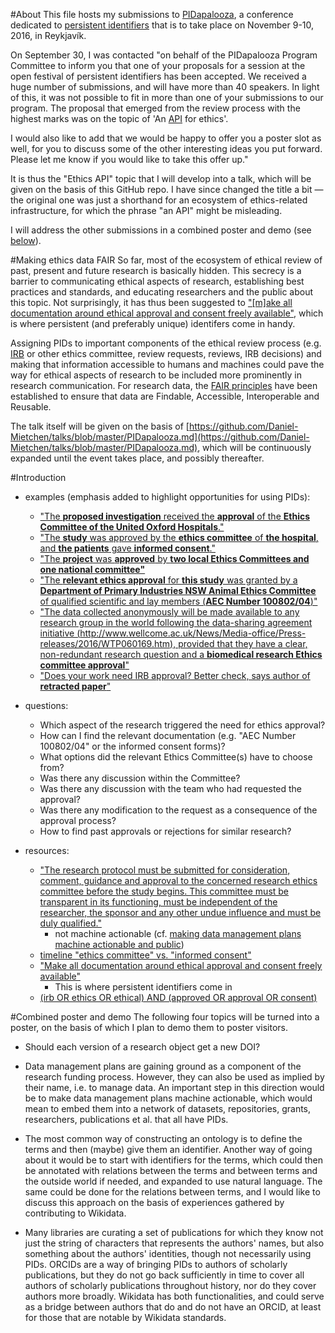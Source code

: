 #About
This file hosts my submissions to [PIDapalooza](http://pidapalooza.org/), a conference dedicated to [persistent identifiers](https://en.wikipedia.org/wiki/Persistent_identifier) that is to take place on November 9-10, 2016, in Reykjavík.

On September 30, I was contacted "on behalf of the PIDapalooza Program Committee to inform you that one of your proposals for a session at the open festival of persistent identifiers has been accepted. We received a huge number of submissions, and will have more than 40 speakers. In light of this, it was not possible to fit in more than one of your submissions to our program. The proposal that emerged from the review process with the highest marks was on the topic of 'An [API](https://en.wikipedia.org/wiki/Application_programming_interface) for ethics'.

I would also like to add that we would be happy to offer you a poster slot as well, for you to discuss some of the other interesting ideas you put forward. Please let me know if you would like to take this offer up."

It is thus the "Ethics API" topic that I will develop into a talk, which will be given on the basis of this GitHub repo. I have since changed the title a bit &mdash; the original one was just a shorthand for an ecosystem of ethics-related infrastructure, for which the phrase "an API" might be misleading.

I will address the other submissions in a combined poster and demo (see [below](https://github.com/Daniel-Mietchen/talks/blob/master/PIDapalooza.md#combined-poster-and-demo)).

#Making ethics data FAIR
So far, most of the ecosystem of ethical review of past, present and future research is basically hidden. This secrecy is a barrier to communicating ethical aspects of research, establishing best practices and standards, and educating researchers and the public about this topic. Not surprisingly, it has thus been suggested to ["[m]ake all documentation around ethical approval and consent freely available"](https://doi.org/10.1136/bmj.i4626), which is where persistent (and preferably unique) identifers come in handy.

Assigning PIDs to important components of the ethical review process (e.g. [IRB](https://en.wikipedia.org/wiki/Institutional_review_board) or other ethics committee, review requests, reviews, IRB decisions) and making that information accessible to humans and machines could pave the way for ethical aspects of research to be included more prominently in research communication. For research data, the [FAIR principles](http://dx.doi.org/10.1038/sdata.2016.18) have been established to ensure that data are Findable, Accessible, Interoperable and Reusable.

The talk itself will be given on the basis of [https://github.com/Daniel-Mietchen/talks/blob/master/PIDapalooza.md](https://github.com/Daniel-Mietchen/talks/blob/master/PIDapalooza.md), which will be continuously expanded until the event takes place, and possibly thereafter.

#Introduction
  - examples (emphasis added to highlight opportunities for using PIDs):
    - ["The **proposed investigation** received the **approval** of the **Ethics Committee of the United Oxford Hospitals**."](https://doi.org/10.1111/j.1365-2044.1971.tb04793.x)
    - ["The **study** was approved by the **ethics committee** of **the hospital**, and **the patients** gave **informed consent**."](https://doi.org/10.1056/NEJM199010113231505)
    - ["The **project** was **approved** by **two local Ethics Committees and one national committee"**](https://doi.org/10.1177/030006057300100505)
    - ["The **relevant ethics approval** for **this study** was granted by a **Department of Primary Industries NSW Animal Ethics Committee** of qualified scientific and lay members (**AEC Number 100802/04**)"](https://doi.org/10.1186/s40317-016-0107-6)
    - ["The data collected anonymously will be made available to any research group in the world following the data-sharing agreement initiative (http://www.wellcome.ac.uk/News/Media-office/Press-releases/2016/WTP060169.htm), provided that they have a clear, non-redundant research question and a **biomedical research Ethics committee approval**"](https://epgl.unige.ch/zika-in-pregnancy-registry/)
    - ["Does your work need IRB approval? Better check, says author of **retracted paper**"](http://retractionwatch.com/2016/09/30/does-your-work-need-irb-approval-better-check-says-author-of-retracted-paper/)

  - questions:
    - Which aspect of the research triggered the need for ethics approval?
    - How can I find the relevant documentation (e.g. "AEC Number 100802/04" or the informed consent forms)?
    - What options did the relevant Ethics Committee(s) have to choose from?
    - Was there any discussion within the Committee?
    - Was there any discussion with the team who had requested the approval?
    - Was there any modification to the request as a consequence of the approval process?
    - How to find past approvals or rejections for similar research?

  - resources:
    - ["The research protocol must be submitted for consideration, comment, guidance and approval to the concerned research ethics committee before the study begins. This committee must be transparent in its functioning, must be independent of the researcher, the sponsor and any other undue influence and must be duly qualified."](http://www.wma.net/en/30publications/10policies/b3/)
       - not machine actionable (cf. [making data management plans machine actionable and public](http://www.slideshare.net/StephanieSimms/making-dmps-actionable-and-public))
    - [timeline "ethics committee" vs. "informed consent"](https://books.google.com/ngrams/graph?content=%22ethics+committee%22%2C%22informed+consent%22&case_insensitive=on&year_start=1800&year_end=2000&corpus=15&smoothing=3&share=&direct_url=t4%3B%2C%22%20ethics%20committee%20%22%3B%2Cc0%3B%2Cs0%3B%3B%22%20Ethics%20Committee%20%22%3B%2Cc0%3B%3B%22%20ethics%20committee%20%22%3B%2Cc0%3B.t4%3B%2C%22%20informed%20consent%20%22%3B%2Cc0%3B%2Cs0%3B%3B%22%20informed%20consent%20%22%3B%2Cc0%3B%3B%22%20Informed%20Consent%20%22%3B%2Cc0%3B%3B%22%20Informed%20consent%20%22%3B%2Cc0%3B%3B%22%20INFORMED%20CONSENT%20%22%3B%2Cc0)
    - ["Make all documentation around ethical approval and consent freely available"](https://doi.org/10.1136/bmj.i4626)
       - This is where persistent identifiers come in
    - [(irb OR ethics OR ethical) AND (approved OR approval OR consent)](http://tweetedtimes.com/v/13396)

#Combined poster and demo
The following four topics will be turned into a poster, on the basis of which I plan to demo them to poster visitors.

- Should each version of a research object get a new DOI?

- Data management plans are gaining ground as a component of the research funding process. However, they can also be used as implied by their name, i.e. to manage data. An important step in this direction would be to make data management plans machine actionable, which would mean to embed them into a network of datasets, repositories, grants, researchers, publications et al. that all have PIDs.

- The most common way of constructing an ontology is to define the terms and then (maybe) give them an identifier. Another way of going about it would be to start with identifiers for the terms, which could then be annotated with relations between the terms and between terms and the outside world if needed, and expanded to use natural language. The same could be done for the relations between terms, and I would like to discuss this approach on the basis of experiences gathered by contributing to Wikidata.

- Many libraries are curating a set of publications for which they know not just the string of characters that represents the authors' names, but also something about the authors' identities, though not necessarily using PIDs. ORCIDs are a way of bringing PIDs to authors of scholarly publications, but they do not go back sufficiently in time to cover all authors of scholarly publications throughout history, nor do they cover authors more broadly. Wikidata has both functionalities, and could serve as a bridge between authors that do and do not have an ORCID, at least for those that are notable by Wikidata standards.
